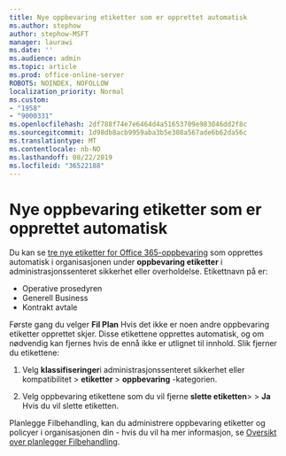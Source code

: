 ```yaml
---
title: Nye oppbevaring etiketter som er opprettet automatisk
ms.author: stephow
author: stephow-MSFT
manager: laurawi
ms.date: ''
ms.audience: admin
ms.topic: article
ms.prod: office-online-server
ROBOTS: NOINDEX, NOFOLLOW
localization_priority: Normal
ms.custom:
- "1958"
- "9000331"
ms.openlocfilehash: 2df788f74e7e6464d4a51653709e983046dd2f8c
ms.sourcegitcommit: 1d98db8acb9959aba3b5e308a567ade6b62da56c
ms.translationtype: MT
ms.contentlocale: nb-NO
ms.lasthandoff: 08/22/2019
ms.locfileid: "36522188"
---
```

# <a name="new-retention-labels-created-automatically"></a>Nye oppbevaring etiketter som er opprettet automatisk

Du kan se [tre nye etiketter for Office 365-oppbevaring](https://docs.microsoft.com/office365/securitycompliance/file-plan-manager#default-retention-labels-and-label-policy) som opprettes automatisk i organisasjonen under **oppbevaring etiketter** i administrasjonssenteret sikkerhet eller overholdelse. Etikettnavn på er:

- Operative prosedyren
- Generell Business
- Kontrakt avtale

Første gang du velger **Fil Plan** Hvis det ikke er noen andre oppbevaring etiketter opprettet skjer. Disse etikettene opprettes automatisk, og om nødvendig kan fjernes hvis de ennå ikke er utlignet til innhold. Slik fjerner du etikettene:

1. Velg **klassifiseringer**i administrasjonssenteret sikkerhet eller kompatibilitet > **etiketter** > **oppbevaring** -kategorien.

1. Velg oppbevaring etikettene som du vil fjerne **slette etiketten**> > **Ja** Hvis du vil slette etiketten.

Planlegge Filbehandling, kan du administrere oppbevaring etiketter og policyer i organisasjonen din - hvis du vil ha mer informasjon, se [Oversikt over planlegger Filbehandling](https://docs.microsoft.com/office365/securitycompliance/file-plan-manager).